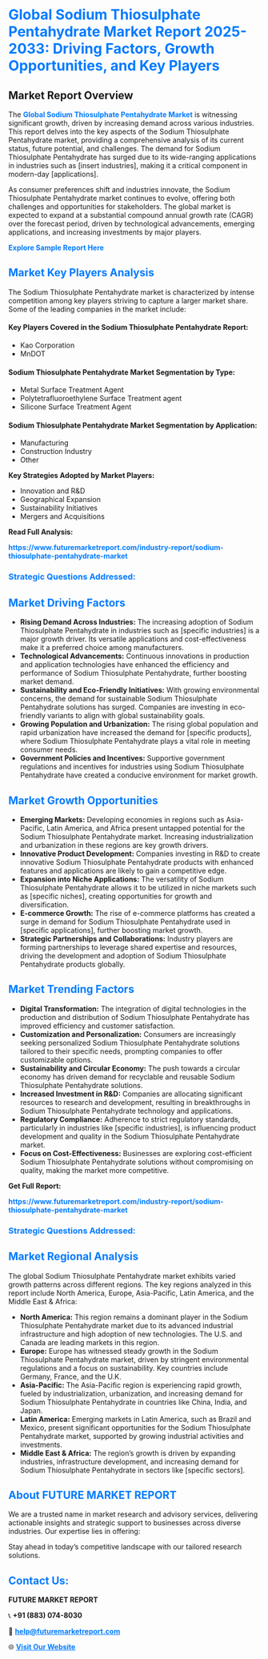 <h1 style="color: #007BFF;">Global Sodium Thiosulphate Pentahydrate Market Report 2025-2033: Driving Factors, Growth Opportunities, and Key Players</h1>

<section id="overview">
<h2>Market Report Overview</h2>
<p>The <a href="https://www.futuremarketreport.com/industry-report/sodium-thiosulphate-pentahydrate-market" style="color: #007BFF; text-decoration: none;"><strong>Global Sodium Thiosulphate Pentahydrate Market</strong></a> is witnessing significant growth, driven by increasing demand across various industries. This report delves into the key aspects of the Sodium Thiosulphate Pentahydrate market, providing a comprehensive analysis of its current status, future potential, and challenges. The demand for Sodium Thiosulphate Pentahydrate has surged due to its wide-ranging applications in industries such as [insert industries], making it a critical component in modern-day [applications].</p>
<p>As consumer preferences shift and industries innovate, the Sodium Thiosulphate Pentahydrate market continues to evolve, offering both challenges and opportunities for stakeholders. The global market is expected to expand at a substantial compound annual growth rate (CAGR) over the forecast period, driven by technological advancements, emerging applications, and increasing investments by major players.</p>
</section>

<section id="overview">
<p><a href="https://www.futuremarketreport.com/request-sample/reportId=35275" style="color: #007BFF; text-decoration: none;"><strong>Explore Sample Report Here</strong></a></p>
</section>

<section id="key-players">
<h2 style="color: #007BFF;">Market Key Players Analysis</h2>
<p>The Sodium Thiosulphate Pentahydrate market is characterized by intense competition among key players striving to capture a larger market share. Some of the leading companies in the market include:</p>
<h4>Key Players Covered in the Sodium Thiosulphate Pentahydrate Report:</h4>
<ul><li>Kao Corporation</li><li>MnDOT</li></ul>
<h4>Sodium Thiosulphate Pentahydrate Market Segmentation by Type:</h4>
<ul><li>Metal Surface Treatment Agent</li><li>Polytetrafluoroethylene Surface Treatment agent</li><li>Silicone Surface Treatment Agent</li></ul>

<h4>Sodium Thiosulphate Pentahydrate Market Segmentation by Application:</h4>
<ul><li>Manufacturing</li><li>Construction Industry</li><li>Other</li></ul>
<p><strong>Key Strategies Adopted by Market Players:</strong></p>
<ul>
<li>Innovation and R&D</li>
<li>Geographical Expansion</li>
<li>Sustainability Initiatives</li>
<li>Mergers and Acquisitions</li>
</ul>
</section>

<section>
<p><strong>Read Full Analysis: </strong></p><a href="https://www.futuremarketreport.com/industry-report/sodium-thiosulphate-pentahydrate-market" style="color: #007BFF; text-decoration: none;"><strong>https://www.futuremarketreport.com/industry-report/sodium-thiosulphate-pentahydrate-market</strong></a>
<h3 style="color: #007BFF;">Strategic Questions Addressed:</h3>
</section>

<section id="driving-factors">
<h2 style="color: #007BFF;">Market Driving Factors</h2>
<ul>
<li><strong>Rising Demand Across Industries:</strong> The increasing adoption of Sodium Thiosulphate Pentahydrate in industries such as [specific industries] is a major growth driver. Its versatile applications and cost-effectiveness make it a preferred choice among manufacturers.</li>
<li><strong>Technological Advancements:</strong> Continuous innovations in production and application technologies have enhanced the efficiency and performance of Sodium Thiosulphate Pentahydrate, further boosting market demand.</li>
<li><strong>Sustainability and Eco-Friendly Initiatives:</strong> With growing environmental concerns, the demand for sustainable Sodium Thiosulphate Pentahydrate solutions has surged. Companies are investing in eco-friendly variants to align with global sustainability goals.</li>
<li><strong>Growing Population and Urbanization:</strong> The rising global population and rapid urbanization have increased the demand for [specific products], where Sodium Thiosulphate Pentahydrate plays a vital role in meeting consumer needs.</li>
<li><strong>Government Policies and Incentives:</strong> Supportive government regulations and incentives for industries using Sodium Thiosulphate Pentahydrate have created a conducive environment for market growth.</li>
</ul>
</section>

<section id="growth-opportunities">
<h2 style="color: #007BFF;">Market Growth Opportunities</h2>
<ul>
<li><strong>Emerging Markets:</strong> Developing economies in regions such as Asia-Pacific, Latin America, and Africa present untapped potential for the Sodium Thiosulphate Pentahydrate market. Increasing industrialization and urbanization in these regions are key growth drivers.</li>
<li><strong>Innovative Product Development:</strong> Companies investing in R&D to create innovative Sodium Thiosulphate Pentahydrate products with enhanced features and applications are likely to gain a competitive edge.</li>
<li><strong>Expansion into Niche Applications:</strong> The versatility of Sodium Thiosulphate Pentahydrate allows it to be utilized in niche markets such as [specific niches], creating opportunities for growth and diversification.</li>
<li><strong>E-commerce Growth:</strong> The rise of e-commerce platforms has created a surge in demand for Sodium Thiosulphate Pentahydrate used in [specific applications], further boosting market growth.</li>
<li><strong>Strategic Partnerships and Collaborations:</strong> Industry players are forming partnerships to leverage shared expertise and resources, driving the development and adoption of Sodium Thiosulphate Pentahydrate products globally.</li>
</ul>
</section>

<section id="trending-factors">
<h2 style="color: #007BFF;">Market Trending Factors</h2>
<ul>
<li><strong>Digital Transformation:</strong> The integration of digital technologies in the production and distribution of Sodium Thiosulphate Pentahydrate has improved efficiency and customer satisfaction.</li>
<li><strong>Customization and Personalization:</strong> Consumers are increasingly seeking personalized Sodium Thiosulphate Pentahydrate solutions tailored to their specific needs, prompting companies to offer customizable options.</li>
<li><strong>Sustainability and Circular Economy:</strong> The push towards a circular economy has driven demand for recyclable and reusable Sodium Thiosulphate Pentahydrate solutions.</li>
<li><strong>Increased Investment in R&D:</strong> Companies are allocating significant resources to research and development, resulting in breakthroughs in Sodium Thiosulphate Pentahydrate technology and applications.</li>
<li><strong>Regulatory Compliance:</strong> Adherence to strict regulatory standards, particularly in industries like [specific industries], is influencing product development and quality in the Sodium Thiosulphate Pentahydrate market.</li>
<li><strong>Focus on Cost-Effectiveness:</strong> Businesses are exploring cost-efficient Sodium Thiosulphate Pentahydrate solutions without compromising on quality, making the market more competitive.</li>
</ul>
</section>

<section>
<p><strong>Get Full Report: </strong></p><a href="https://www.futuremarketreport.com/industry-report/sodium-thiosulphate-pentahydrate-market" style="color: #007BFF; text-decoration: none;"><strong>https://www.futuremarketreport.com/industry-report/sodium-thiosulphate-pentahydrate-market</strong></a>
<h3 style="color: #007BFF;">Strategic Questions Addressed:</h3>
</section>


<section id="regional-analysis">
<h2 style="color: #007BFF;">Market Regional Analysis</h2>
<p>The global Sodium Thiosulphate Pentahydrate market exhibits varied growth patterns across different regions. The key regions analyzed in this report include North America, Europe, Asia-Pacific, Latin America, and the Middle East & Africa:</p>
<ul>
<li><strong>North America:</strong> This region remains a dominant player in the Sodium Thiosulphate Pentahydrate market due to its advanced industrial infrastructure and high adoption of new technologies. The U.S. and Canada are leading markets in this region.</li>
<li><strong>Europe:</strong> Europe has witnessed steady growth in the Sodium Thiosulphate Pentahydrate market, driven by stringent environmental regulations and a focus on sustainability. Key countries include Germany, France, and the U.K.</li>
<li><strong>Asia-Pacific:</strong> The Asia-Pacific region is experiencing rapid growth, fueled by industrialization, urbanization, and increasing demand for Sodium Thiosulphate Pentahydrate in countries like China, India, and Japan.</li>
<li><strong>Latin America:</strong> Emerging markets in Latin America, such as Brazil and Mexico, present significant opportunities for the Sodium Thiosulphate Pentahydrate market, supported by growing industrial activities and investments.</li>
<li><strong>Middle East & Africa:</strong> The region’s growth is driven by expanding industries, infrastructure development, and increasing demand for Sodium Thiosulphate Pentahydrate in sectors like [specific sectors].</li>
</ul>
</section>

<footer>
<h2 style="color: #007BFF;">About FUTURE MARKET REPORT</h2>
<p>We are a trusted name in market research and advisory services, delivering actionable insights and strategic support to businesses across diverse industries. Our expertise lies in offering:</p>

<p>Stay ahead in today’s competitive landscape with our tailored research solutions.</p>

<h2 style="color: #007BFF;">Contact Us:</h2>
<p><strong>FUTURE MARKET REPORT</strong></p>
<p>📞 <strong>+91 (883) 074-8030</strong></p>
<p>📧 <strong><a href="mailto:help@futuremarketreport.com" style="color: #007BFF;">help@futuremarketreport.com</a></strong></p>
<p>🌐 <strong><a href="https://www.futuremarketreport.com/" style="color: #007BFF;">Visit Our Website</a></strong></p>
</footer>